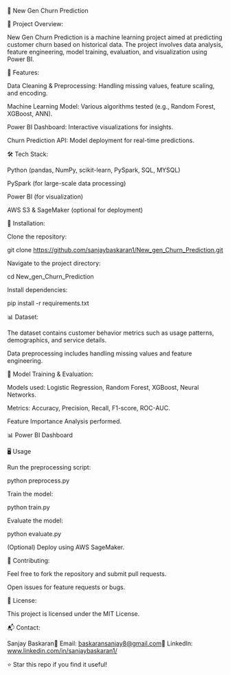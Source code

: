 📌 New Gen Churn Prediction


🚀 Project Overview:

New Gen Churn Prediction is a machine learning project aimed at predicting customer churn based on historical data. The project involves data analysis, feature engineering, model training, evaluation, and visualization using Power BI.

📂 Features:

Data Cleaning & Preprocessing: Handling missing values, feature scaling, and encoding.

Machine Learning Model: Various algorithms tested (e.g., Random Forest, XGBoost, ANN).

Power BI Dashboard: Interactive visualizations for insights.

Churn Prediction API: Model deployment for real-time predictions.

🛠️ Tech Stack:

Python (pandas, NumPy, scikit-learn, PySpark, SQL, MYSQL)

PySpark (for large-scale data processing)

Power BI (for visualization)

AWS S3 & SageMaker (optional for deployment)

🔧 Installation:

Clone the repository:

git clone https://github.com/sanjaybaskaran1/New_gen_Churn_Prediction.git

Navigate to the project directory:

cd New_gen_Churn_Prediction

Install dependencies:

pip install -r requirements.txt

📊 Dataset:

The dataset contains customer behavior metrics such as usage patterns, demographics, and service details.

Data preprocessing includes handling missing values and feature engineering.

🚀 Model Training & Evaluation:

Models used: Logistic Regression, Random Forest, XGBoost, Neural Networks.

Metrics: Accuracy, Precision, Recall, F1-score, ROC-AUC.

Feature Importance Analysis performed.

📊 Power BI Dashboard



🖥️ Usage

Run the preprocessing script:

python preprocess.py

Train the model:

python train.py

Evaluate the model:

python evaluate.py

(Optional) Deploy using AWS SageMaker.

🤝 Contributing:

Feel free to fork the repository and submit pull requests.

Open issues for feature requests or bugs.

📜 License:

This project is licensed under the MIT License.

📬 Contact:

Sanjay Baskaran📧 Email: baskaransanjay8@gmail.com🔗 LinkedIn: www.linkedin.com/in/sanjaybaskaran1/

⭐ Star this repo if you find it useful!
